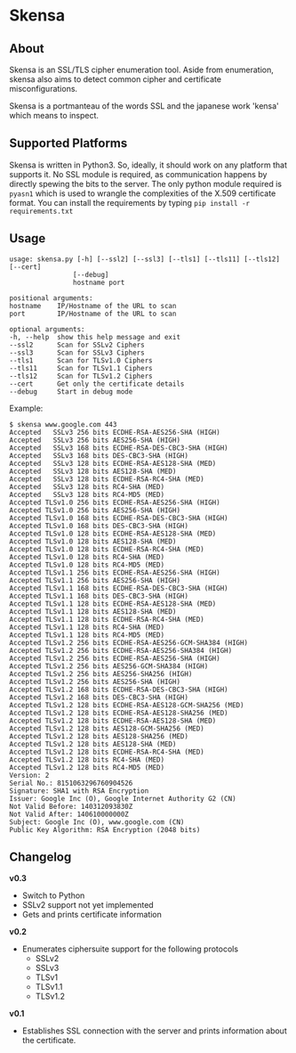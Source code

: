 # Skensa

## About
Skensa is an SSL/TLS cipher enumeration tool. Aside from enumeration, skensa also aims to detect common cipher and certificate misconfigurations.

Skensa is a portmanteau of the words SSL and the japanese work 'kensa' which means to inspect.

## Supported Platforms

Skensa is written in Python3. So, ideally, it should work on any platform that supports it.
No SSL module is required, as communication happens by directly spewing the bits to the server.
The only python module required is `pyasn1` which is used to wrangle the complexities of the X.509 certificate format.
You can install the requirements by typing `pip install -r requirements.txt`

## Usage

    usage: skensa.py [-h] [--ssl2] [--ssl3] [--tls1] [--tls11] [--tls12] [--cert]
                    [--debug]
                    hostname port
    
    positional arguments:
    hostname    IP/Hostname of the URL to scan
    port        IP/Hostname of the URL to scan
    
    optional arguments:
    -h, --help  show this help message and exit
    --ssl2      Scan for SSLv2 Ciphers
    --ssl3      Scan for SSLv3 Ciphers
    --tls1      Scan for TLSv1.0 Ciphers
    --tls11     Scan for TLSv1.1 Ciphers
    --tls12     Scan for TLSv1.2 Ciphers
    --cert      Get only the certificate details
    --debug     Start in debug mode

Example:

    $ skensa www.google.com 443
    Accepted   SSLv3 256 bits ECDHE-RSA-AES256-SHA (HIGH)
    Accepted   SSLv3 256 bits AES256-SHA (HIGH)
    Accepted   SSLv3 168 bits ECDHE-RSA-DES-CBC3-SHA (HIGH)
    Accepted   SSLv3 168 bits DES-CBC3-SHA (HIGH)
    Accepted   SSLv3 128 bits ECDHE-RSA-AES128-SHA (MED)
    Accepted   SSLv3 128 bits AES128-SHA (MED)
    Accepted   SSLv3 128 bits ECDHE-RSA-RC4-SHA (MED)
    Accepted   SSLv3 128 bits RC4-SHA (MED)
    Accepted   SSLv3 128 bits RC4-MD5 (MED)
    Accepted TLSv1.0 256 bits ECDHE-RSA-AES256-SHA (HIGH)
    Accepted TLSv1.0 256 bits AES256-SHA (HIGH)
    Accepted TLSv1.0 168 bits ECDHE-RSA-DES-CBC3-SHA (HIGH)
    Accepted TLSv1.0 168 bits DES-CBC3-SHA (HIGH)
    Accepted TLSv1.0 128 bits ECDHE-RSA-AES128-SHA (MED)
    Accepted TLSv1.0 128 bits AES128-SHA (MED)
    Accepted TLSv1.0 128 bits ECDHE-RSA-RC4-SHA (MED)
    Accepted TLSv1.0 128 bits RC4-SHA (MED)
    Accepted TLSv1.0 128 bits RC4-MD5 (MED)
    Accepted TLSv1.1 256 bits ECDHE-RSA-AES256-SHA (HIGH)
    Accepted TLSv1.1 256 bits AES256-SHA (HIGH)
    Accepted TLSv1.1 168 bits ECDHE-RSA-DES-CBC3-SHA (HIGH)
    Accepted TLSv1.1 168 bits DES-CBC3-SHA (HIGH)
    Accepted TLSv1.1 128 bits ECDHE-RSA-AES128-SHA (MED)
    Accepted TLSv1.1 128 bits AES128-SHA (MED)
    Accepted TLSv1.1 128 bits ECDHE-RSA-RC4-SHA (MED)
    Accepted TLSv1.1 128 bits RC4-SHA (MED)
    Accepted TLSv1.1 128 bits RC4-MD5 (MED)
    Accepted TLSv1.2 256 bits ECDHE-RSA-AES256-GCM-SHA384 (HIGH)
    Accepted TLSv1.2 256 bits ECDHE-RSA-AES256-SHA384 (HIGH)
    Accepted TLSv1.2 256 bits ECDHE-RSA-AES256-SHA (HIGH)
    Accepted TLSv1.2 256 bits AES256-GCM-SHA384 (HIGH)
    Accepted TLSv1.2 256 bits AES256-SHA256 (HIGH)
    Accepted TLSv1.2 256 bits AES256-SHA (HIGH)
    Accepted TLSv1.2 168 bits ECDHE-RSA-DES-CBC3-SHA (HIGH)
    Accepted TLSv1.2 168 bits DES-CBC3-SHA (HIGH)
    Accepted TLSv1.2 128 bits ECDHE-RSA-AES128-GCM-SHA256 (MED)
    Accepted TLSv1.2 128 bits ECDHE-RSA-AES128-SHA256 (MED)
    Accepted TLSv1.2 128 bits ECDHE-RSA-AES128-SHA (MED)
    Accepted TLSv1.2 128 bits AES128-GCM-SHA256 (MED)
    Accepted TLSv1.2 128 bits AES128-SHA256 (MED)
    Accepted TLSv1.2 128 bits AES128-SHA (MED)
    Accepted TLSv1.2 128 bits ECDHE-RSA-RC4-SHA (MED)
    Accepted TLSv1.2 128 bits RC4-SHA (MED)
    Accepted TLSv1.2 128 bits RC4-MD5 (MED)
    Version: 2
    Serial No.: 8151063296760904526
    Signature: SHA1 with RSA Encryption
    Issuer: Google Inc (O), Google Internet Authority G2 (CN)
    Not Valid Before: 140312093830Z
    Not Valid After: 140610000000Z
    Subject: Google Inc (O), www.google.com (CN)
    Public Key Algorithm: RSA Encryption (2048 bits)

## Changelog

__v0.3__
* Switch to Python
* SSLv2 support not yet implemented
* Gets and prints certificate information

__v0.2__
* Enumerates ciphersuite support for the following protocols
  - SSLv2
  - SSLv3
  - TLSv1
  - TLSv1.1
  - TLSv1.2

__v0.1__
* Establishes SSL connection with the server and prints information about the certificate.
